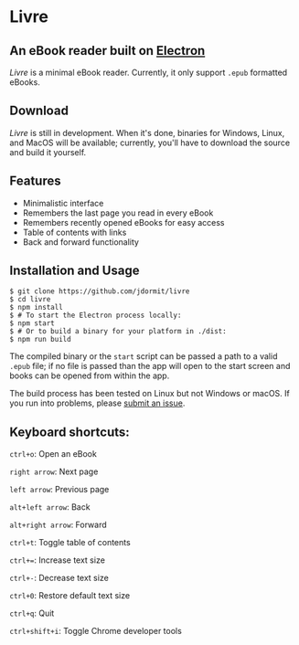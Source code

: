 # Livre
## An eBook reader built on [Electron](http://electron.atom.io)

*Livre* is a minimal eBook reader. Currently, it only support `.epub` formatted eBooks.

## Download
*Livre* is still in development. When it's done, binaries for Windows, Linux, and MacOS will be available; currently, you'll have to download the source and build it yourself.

## Features
- Minimalistic interface
- Remembers the last page you read in every eBook
- Remembers recently opened eBooks for easy access
- Table of contents with links
- Back and forward functionality

## Installation and Usage
```
$ git clone https://github.com/jdormit/livre
$ cd livre
$ npm install
$ # To start the Electron process locally:
$ npm start
$ # Or to build a binary for your platform in ./dist:
$ npm run build
```

The compiled binary or the `start` script can be passed a path to a valid `.epub` file; if no file is passed than the app will open to the start screen and books can be opened from within the app.

The build process has been tested on Linux but not Windows or macOS. If you run into problems, please [submit an issue](https://github.com/livrereader/livre/issues).

## Keyboard shortcuts:

`ctrl+o`: Open an eBook

`right arrow`: Next page

`left arrow`: Previous page

`alt+left arrow`: Back

`alt+right arrow`: Forward

`ctrl+t`: Toggle table of contents

`ctrl+=`: Increase text size

`ctrl+-`: Decrease text size

`ctrl+0`: Restore default text size

`ctrl+q`: Quit

`ctrl+shift+i`: Toggle Chrome developer tools
